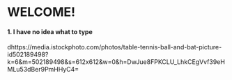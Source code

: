 # **WELCOME!**
#### 1. I have no idea what to type
dhttps://media.istockphoto.com/photos/table-tennis-ball-and-bat-picture-id502189498?k=6&m=502189498&s=612x612&w=0&h=DwJue8FPKCLU_LhkCEgVvf39eHMLu53dBer9PmHHyC4=
